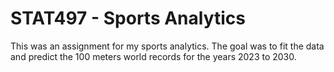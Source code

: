 # STAT497 - Sports Analytics
This was an assignment for my sports analytics.
The goal was to fit the data and predict the 100 meters world records for the years 2023 to 2030.
